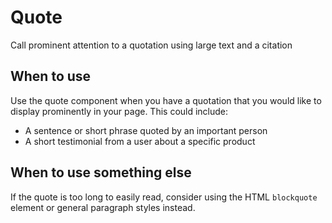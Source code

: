 # Quote
Call prominent attention to a quotation using large text and a citation

## When to use
Use the quote component when you have a quotation that you would like to display prominently in your page. This could include:

- A sentence or short phrase quoted by an important person
- A short testimonial from a user about a specific product

## When to use something else
If the quote is too long to easily read, consider using the HTML `blockquote` element or general paragraph styles instead.


